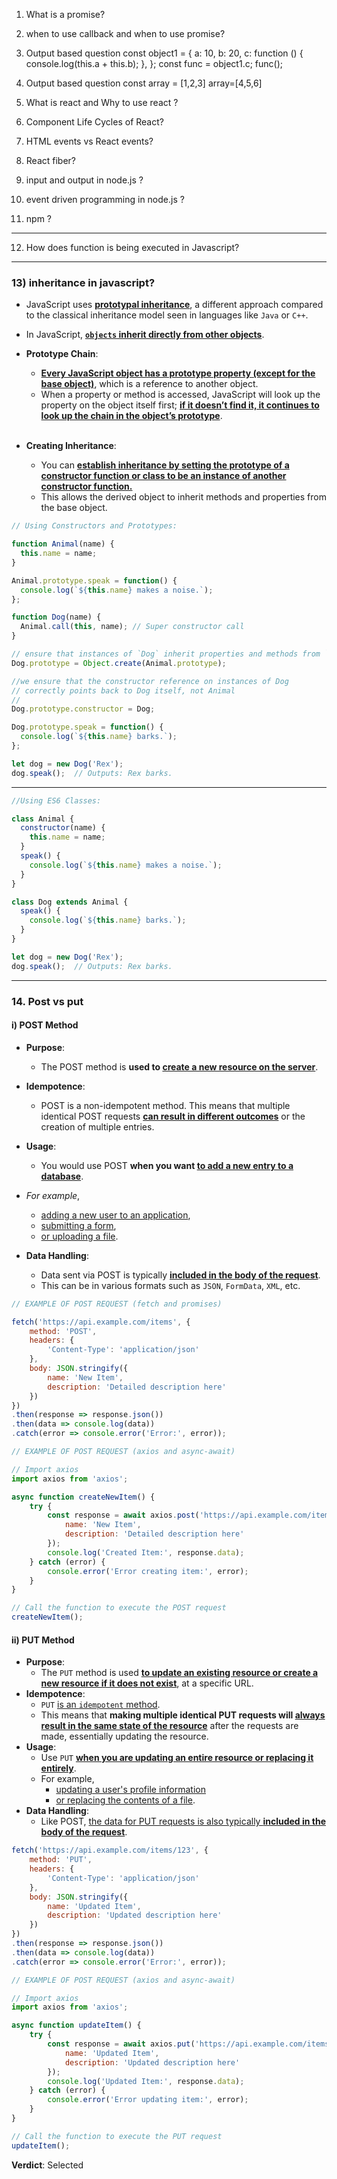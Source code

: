 1) What is a promise?
2) when to use callback and when to use promise?
3) Output based question
const object1 = {
  a: 10,
  b: 20,
  c: function () {
    console.log(this.a + this.b);
  },
};
const func = object1.c;
func();

4) Output based question
const array = [1,2,3]
array=[4,5,6]

5) What is react and Why to use react ?
6) Component Life Cycles of React?
7) HTML events vs React events?
8) React fiber?
9) input and output in node.js ?
10) event driven programming in node.js ?
11) npm ?

---- 

12) How does function is being executed in Javascript?

-----

### 13) inheritance in javascript?
- JavaScript uses <ins>**prototypal inheritance**</ins>, a different approach compared to the classical inheritance model seen in languages like `Java` or `C++`. 
- In JavaScript, <ins>**`objects` inherit directly from other objects**</ins>.


- **Prototype Chain**: 
  - <ins>**Every JavaScript object has a prototype property (except for the base object)**</ins>, which is a reference to another object. 
  - When a property or method is accessed, JavaScript will look up the property on the object itself first; <ins>**if it doesn’t find it, it continues to look up the chain in the object’s prototype**</ins>.
  <br/>

- **Creating Inheritance**: 
  - You can <ins>**establish inheritance by setting the prototype of a constructor function or class to be an instance of another constructor function.** </ins>
  - This allows the derived object to inherit methods and properties from the base object.

```js
// Using Constructors and Prototypes:

function Animal(name) {
  this.name = name;
}

Animal.prototype.speak = function() {
  console.log(`${this.name} makes a noise.`);
};

function Dog(name) {
  Animal.call(this, name); // Super constructor call
}

// ensure that instances of `Dog` inherit properties and methods from `Animal`
Dog.prototype = Object.create(Animal.prototype);

//we ensure that the constructor reference on instances of Dog
// correctly points back to Dog itself, not Animal
// 
Dog.prototype.constructor = Dog;

Dog.prototype.speak = function() {
  console.log(`${this.name} barks.`);
};

let dog = new Dog('Rex');
dog.speak();  // Outputs: Rex barks.
```
---

```js
//Using ES6 Classes:

class Animal {
  constructor(name) {
    this.name = name;
  }
  speak() {
    console.log(`${this.name} makes a noise.`);
  }
}

class Dog extends Animal {
  speak() {
    console.log(`${this.name} barks.`);
  }
}

let dog = new Dog('Rex');
dog.speak();  // Outputs: Rex barks.
```

----

### 14. Post vs put

#### i) POST Method
- **Purpose**: 
  - The POST method is **used to <ins>create a new resource on the server**</ins>.
- **Idempotence**: 
  - POST is a non-idempotent method. This means that multiple identical POST requests <ins>**can result in different outcomes**</ins> or the creation of multiple entries.
- **Usage**: 
  - You would use POST **when you want <ins>to add a new entry to a database**</ins>. 

- *For example*, 
  - <ins>adding a new user to an application</ins>, 
  - <ins>submitting a form</ins>, 
  - <ins>or uploading a file</ins>.
- **Data Handling**: 
  - Data sent via POST is typically <ins>**included in the body of the request**</ins>. 
  - This can be in various formats such as `JSON`, `FormData`, `XML`, etc.

```js
// EXAMPLE OF POST REQUEST (fetch and promises)

fetch('https://api.example.com/items', {
    method: 'POST',
    headers: {
        'Content-Type': 'application/json'
    },
    body: JSON.stringify({
        name: 'New Item',
        description: 'Detailed description here'
    })
})
.then(response => response.json())
.then(data => console.log(data))
.catch(error => console.error('Error:', error));
```


```js
// EXAMPLE OF POST REQUEST (axios and async-await)

// Import axios
import axios from 'axios';

async function createNewItem() {
    try {
        const response = await axios.post('https://api.example.com/items', {
            name: 'New Item',
            description: 'Detailed description here'
        });
        console.log('Created Item:', response.data);
    } catch (error) {
        console.error('Error creating item:', error);
    }
}

// Call the function to execute the POST request
createNewItem();
```

#### ii) PUT Method
- **Purpose**: 
  - The `PUT` method is used <ins>**to update an existing resource or create a new resource if it does not exist**</ins>, at a specific URL.
- **Idempotence**: 
  - `PUT` <ins>is an `idempotent` method</ins>. 
  - This means that **making multiple identical PUT requests will <ins>always result in the same state of the resource</ins>** after the requests are made, essentially updating the resource.
- **Usage**: 
  - Use `PUT` <ins>**when you are updating an entire resource or replacing it entirely**</ins>. 
  - For example, 
    - <ins>updating a user's profile information</ins> 
    - <ins>or replacing the contents of a file</ins>. 
- **Data Handling**: 
  - Like POST, <ins>the data for PUT requests is also typically **included in the body of the request**</ins>.

```js
fetch('https://api.example.com/items/123', {
    method: 'PUT',
    headers: {
        'Content-Type': 'application/json'
    },
    body: JSON.stringify({
        name: 'Updated Item',
        description: 'Updated description here'
    })
})
.then(response => response.json())
.then(data => console.log(data))
.catch(error => console.error('Error:', error));
```


```js
// EXAMPLE OF POST REQUEST (axios and async-await)

// Import axios
import axios from 'axios';

async function updateItem() {
    try {
        const response = await axios.put('https://api.example.com/items/123', {
            name: 'Updated Item',
            description: 'Updated description here'
        });
        console.log('Updated Item:', response.data);
    } catch (error) {
        console.error('Error updating item:', error);
    }
}

// Call the function to execute the PUT request
updateItem();
```




**Verdict**: Selected
